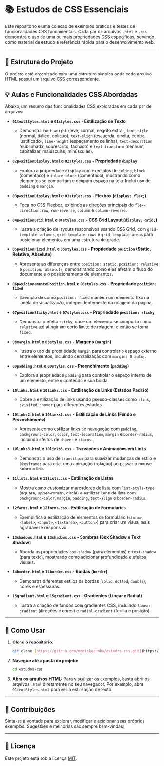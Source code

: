 # 📚 Estudos de CSS Essenciais

Este repositório é uma coleção de exemplos práticos e testes de funcionalidades CSS fundamentais. Cada par de arquivos `.html` e `.css` demonstra o uso de uma ou mais propriedades CSS específicas, servindo como material de estudo e referência rápida para o desenvolvimento web.

---

## 📁 Estrutura do Projeto

O projeto está organizado com uma estrutura simples onde cada arquivo HTML possui um arquivo CSS correspondente.

## 💡 Aulas e Funcionalidades CSS Abordadas

Abaixo, um resumo das funcionalidades CSS exploradas em cada par de arquivos:

* **`01textStyles.html` e `01styles.css` - Estilização de Texto**
    * Demonstra `font-weight` (leve, normal, negrito extra), `font-style` (normal, itálico, oblíquo), `text-align` (esquerda, direita, centro, justificado), `line-height` (espaçamento de linha), `text-decoration` (sublinhado, sobrescrito, tachado) e `text-transform` (nenhum, capitalizar, maiúsculas, minúsculas).

* **`02positionDisplay.html` e `02styles.css` - Propriedade `display`**
    * Explora a propriedade `display` com exemplos de `inline`, `block` (comentado) e `inline-block` (comentado), mostrando como elementos se comportam e ocupam espaço na tela. Inclui uso de `padding` e `margin`.

* **`03positionDisplay.html` e `03styles.css` - Flexbox (`display: flex;`)**
    * Foca no CSS Flexbox, exibindo as direções principais do `flex-direction`: `row`, `row-reverse`, `column` e `column-reverse`.

* **`04positionGrid.html` e `04styles.css` - CSS Grid Layout (`display: grid;`)**
    * Ilustra a criação de layouts responsivos usando CSS Grid, com `grid-template-columns`, `grid-template-rows` e `grid-template-areas` para posicionar elementos em uma estrutura de grade.

* **`05positionFixed.html` e `05styles.css` - Propriedade `position` (Static, Relative, Absolute)**
    * Apresenta as diferenças entre `position: static`, `position: relative` e `position: absolute`, demonstrando como eles afetam o fluxo do documento e o posicionamento de elementos.

* **`06posicionamentoPosition.html` e `06styles.css` - Propriedade `position: fixed`**
    * Exemplo de como `position: fixed` mantém um elemento fixo na janela de visualização, independentemente da rolagem da página.

* **`07positionSticky.html` e `07styles.css` - Propriedade `position: sticky`**
    * Demonstra o efeito `sticky`, onde um elemento se comporta como `relative` até atingir um certo limite de rolagem, e então se torna `fixed`.

* **`08margin.html` e `08styles.css` - Margens (`margin`)**
    * Ilustra o uso da propriedade `margin` para controlar o espaço externo entre elementos, incluindo centralização com `margin: 0 auto;`.

* **`09padding.html` e `09styles.css` - Preenchimento (`padding`)**
    * Explora a propriedade `padding` para controlar o espaço interno de um elemento, entre o conteúdo e sua borda.

* **`10links.html` e `10links.css` - Estilização de Links (Estados Padrão)**
    * Cobre a estilização de links usando pseudo-classes como `:link`, `:visited`, `:hover` para diferentes estados.

* **`10links2.html` e `10links2.css` - Estilização de Links (Fundo e Preenchimento)**
    * Apresenta como estilizar links de navegação com `padding`, `background-color`, `color`, `text-decoration`, `margin` e `border-radius`, incluindo efeitos de `:hover` e `:focus`.

* **`10links3.html` e `10links3.css` - Transições e Animações em Links**
    * Demonstra o uso de `transition` para suavizar mudanças de estilo e `@keyframes` para criar uma animação (rotação) ao passar o mouse sobre o link.

* **`11lists.html` e `11lists.css` - Estilização de Listas**
    * Mostra como customizar marcadores de lista com `list-style-type` (square, upper-roman, circle) e estilizar itens de lista com `background-color`, `margin`, `padding`, `text-align` e `border-radius`.

* **`12forms.html` e `12forms.css` - Estilização de Formulários**
    * Exemplifica a estilização de elementos de formulário (`<form>`, `<label>`, `<input>`, `<textarea>`, `<button>`) para criar um visual mais agradável e responsivo.

* **`13shadows.html` e `13shadows.css` - Sombras (Box Shadow e Text Shadow)**
    * Aborda as propriedades `box-shadow` (para elementos) e `text-shadow` (para texto), mostrando como adicionar profundidade e efeitos visuais.

* **`14border.html` e `14border.css` - Bordas (`border`)**
    * Demonstra diferentes estilos de bordas (`solid`, `dotted`, `double`), cores e espessuras.

* **`15gradient.html` e `15gradient.css` - Gradientes (Linear e Radial)**
    * Ilustra a criação de fundos com gradientes CSS, incluindo `linear-gradient` (direções e cores) e `radial-gradient` (forma e posição).

---

## 🚀 Como Usar

1.  **Clone o repositório:**
    ```bash
    git clone [https://github.com/monickecunha/estudos-css.git](https://github.com/monickecunha/estudos-css.git)
    ```
2.  **Navegue até a pasta do projeto:**
    ```bash
    cd estudos-css
    ```
3.  **Abra os arquivos HTML:**
    Para visualizar os exemplos, basta abrir os arquivos `.html` diretamente no seu navegador. Por exemplo, abra `01textStyles.html` para ver a estilização de texto.

---

## 🤝 Contribuições

Sinta-se à vontade para explorar, modificar e adicionar seus próprios exemplos. Sugestões e melhorias são sempre bem-vindas!

---

## 📄 Licença

Este projeto está sob a licença [MIT](https://opensource.org/licenses/MIT).